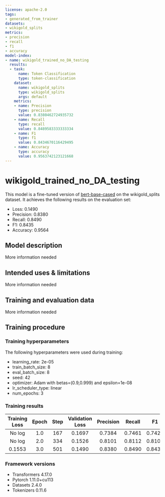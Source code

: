 ```yaml
---
license: apache-2.0
tags:
- generated_from_trainer
datasets:
- wikigold_splits
metrics:
- precision
- recall
- f1
- accuracy
model-index:
- name: wikigold_trained_no_DA_testing
  results:
  - task:
      name: Token Classification
      type: token-classification
    dataset:
      name: wikigold_splits
      type: wikigold_splits
      args: default
    metrics:
    - name: Precision
      type: precision
      value: 0.8380462724935732
    - name: Recall
      type: recall
      value: 0.8489583333333334
    - name: F1
      type: f1
      value: 0.8434670116429495
    - name: Accuracy
      type: accuracy
      value: 0.9563742123121668
---
```


<!-- This model card has been generated automatically according to the information the Trainer had access to. You
should probably proofread and complete it, then remove this comment. -->

# wikigold_trained_no_DA_testing

This model is a fine-tuned version of [bert-base-cased](https://huggingface.co/bert-base-cased) on the wikigold_splits dataset.
It achieves the following results on the evaluation set:
- Loss: 0.1490
- Precision: 0.8380
- Recall: 0.8490
- F1: 0.8435
- Accuracy: 0.9564

## Model description

More information needed

## Intended uses & limitations

More information needed

## Training and evaluation data

More information needed

## Training procedure

### Training hyperparameters

The following hyperparameters were used during training:
- learning_rate: 2e-05
- train_batch_size: 8
- eval_batch_size: 8
- seed: 42
- optimizer: Adam with betas=(0.9,0.999) and epsilon=1e-08
- lr_scheduler_type: linear
- num_epochs: 3

### Training results

| Training Loss | Epoch | Step | Validation Loss | Precision | Recall | F1     | Accuracy |
|:-------------:|:-----:|:----:|:---------------:|:---------:|:------:|:------:|:--------:|
| No log        | 1.0   | 167  | 0.1697          | 0.7384    | 0.7461 | 0.7422 | 0.9409   |
| No log        | 2.0   | 334  | 0.1526          | 0.8101    | 0.8112 | 0.8107 | 0.9515   |
| 0.1553        | 3.0   | 501  | 0.1490          | 0.8380    | 0.8490 | 0.8435 | 0.9564   |


### Framework versions

- Transformers 4.17.0
- Pytorch 1.11.0+cu113
- Datasets 2.4.0
- Tokenizers 0.11.6
